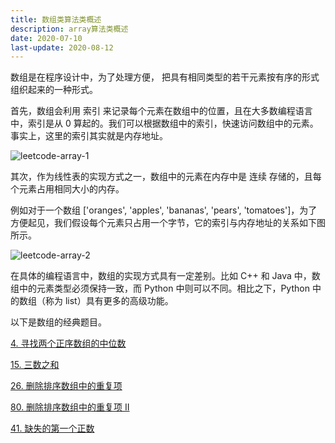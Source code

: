 ```yaml
---
title: 数组类算法类概述
description: array算法类概述
date: 2020-07-10
last-update: 2020-08-12
---
```




数组是在程序设计中，为了处理方便， 把具有相同类型的若干元素按有序的形式组织起来的一种形式。

首先，数组会利用 索引 来记录每个元素在数组中的位置，且在大多数编程语言中，索引是从 0 算起的。我们可以根据数组中的索引，快速访问数组中的元素。事实上，这里的索引其实就是内存地址。

![leetcode-array-1](/images/algorithm-array/leetcode-array-1.png)

其次，作为线性表的实现方式之一，数组中的元素在内存中是 连续 存储的，且每个元素占用相同大小的内存。

例如对于一个数组 ['oranges', 'apples', 'bananas', 'pears', 'tomatoes']，为了方便起见，我们假设每个元素只占用一个字节，它的索引与内存地址的关系如下图所示。

![leetcode-array-2](/images/algorithm-array/leetcode-array-2.png)

在具体的编程语言中，数组的实现方式具有一定差别。比如 C++ 和 Java 中，数组中的元素类型必须保持一致，而 Python 中则可以不同。相比之下，Python 中的数组（称为 list）具有更多的高级功能。

以下是数组的经典题目。


[4. 寻找两个正序数组的中位数](4.%20寻找两个正序数组的中位数.md)<Badge text="简单" type="tip"/>  

[15. 三数之和](15.%20三数之和.md)<Badge text="简单" type="tip"/> 

[26. 删除排序数组中的重复项](26.%20删除排序数组中的重复项.md)<Badge text="简单" type="tip"/>  

[80. 删除排序数组中的重复项 II](80.%20删除排序数组中的重复项%20II.md)<Badge text="中等" type="warning"/> 

[41. 缺失的第一个正数]() 
